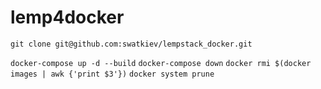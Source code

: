 # lemp4docker
`git clone git@github.com:swatkiev/lempstack_docker.git`

`docker-compose up -d --build`
`docker-compose down`
`docker rmi $(docker images | awk {'print $3'})`
`docker system prune`
